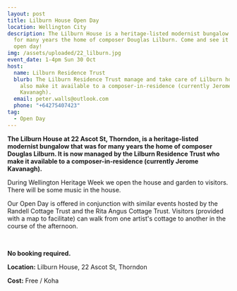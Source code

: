 ```yaml
---
layout: post
title: Lilburn House Open Day
location: Wellington City
description: The Lilburn House is a heritage-listed modernist bungalow that was
  for many years the home of composer Douglas Lilburn. Come and see it on our
  open day!
img: /assets/uploaded/22_lilburn.jpg
event_date: 1-4pm Sun 30 Oct
host:
  name: Lilburn Residence Trust
  blurb: The Lilburn Residence Trust manage and take care of Lilburn house. They
    also make it available to a composer-in-residence (currently Jerome
    Kavanagh).
  email: peter.walls@outlook.com
  phone: "+64275407423"
tag:
  - Open Day
---
```

**The Lilburn House at 22 Ascot St, Thorndon, is a heritage-listed modernist bungalow that was for many years the home of composer Douglas Lilburn. It is now managed by the Lilburn Residence Trust who make it available to a composer-in-residence (currently Jerome Kavanagh).**

During Wellington Heritage Week we open the house and garden to visitors. There will be some music in the house.

Our Open Day is offered in conjunction with similar events hosted by the Randell Cottage Trust and the Rita Angus Cottage Trust. Visitors (provided with a map to facilitate) can walk from one artist's cottage to another in the course of the afternoon.

<br>

**No booking required.**

**Location:** Lilburn House, 22 Ascot St, Thorndon

**Cost:** Free / Koha